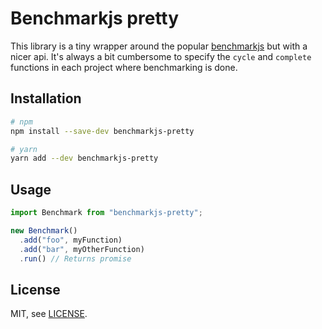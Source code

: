 # Benchmarkjs pretty

This library is a tiny wrapper around the popular [benchmarkjs](https://github.com/bestiejs/benchmark.js)
but with a nicer api. It's always a bit cumbersome to specify the `cycle` and
`complete` functions in each project where benchmarking is done.

## Installation

```bash
# npm
npm install --save-dev benchmarkjs-pretty

# yarn
yarn add --dev benchmarkjs-pretty
```

## Usage

```js
import Benchmark from "benchmarkjs-pretty";

new Benchmark()
  .add("foo", myFunction)
  .add("bar", myOtherFunction)
  .run() // Returns promise
```

## License

MIT, see [LICENSE](LICENSE.md).

